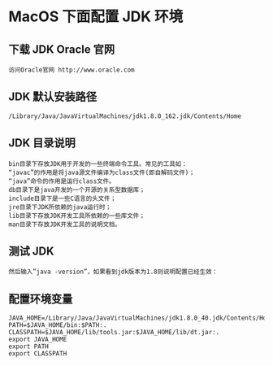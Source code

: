 
# MacOS 下面配置 JDK 环境

## 下载 JDK Oracle 官网
    访问Oracle官网 http://www.oracle.com

## JDK 默认安装路径
    /Library/Java/JavaVirtualMachines/jdk1.8.0_162.jdk/Contents/Home

## JDK 目录说明
    bin目录下存放JDK用于开发的一些终端命令工具。常见的工具如：
    “javac”的作用是将java源文件编译为class文件(即自解码文件)；
    “java”命令的作用是运行class文件。
    db目录下是java开发的一个开源的关系型数据库；
    include目录下是一些C语言的头文件；
    jre目录下JDK所依赖的java运行时；
    lib目录下存放JDK开发工具所依赖的一些库文件；
    man目录下存放JDK开发工具的说明文档。
    
## 测试 JDK
    然后输入”java -version”，如果看到jdk版本为1.8则说明配置已经生效：

## 配置环境变量
```shell
JAVA_HOME=/Library/Java/JavaVirtualMachines/jdk1.8.0_40.jdk/Contents/Home
PATH=$JAVA_HOME/bin:$PATH:.
CLASSPATH=$JAVA_HOME/lib/tools.jar:$JAVA_HOME/lib/dt.jar:.
export JAVA_HOME
export PATH
export CLASSPATH
```